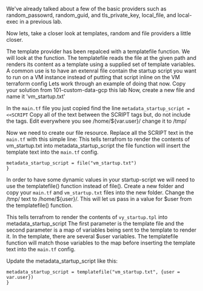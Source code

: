 We've already talked about a few of the basic providers such as random_passowrd, random_guid, and tls_private_key, local_file, and local-exec
in a previous lab.

Now lets, take a closer look at templates, random and file providers a little closer.

The template provider has been repalced with a templatefile function. We will look at the function.
The templatefile reads the file at the given path and renders its content as a template using a supplied set of template variables. 
A common use is to have an extenral file contain the startup script you want to run on a VM instance instead of putting that script inline on the VM terraform config
Lets work through an example of doing that now.
Copy your solution from 101-custom-data-gcp this lab
Now, create a new file and name it 'vm_startup.txt'

In the `main.tf` file you just copied find the line `metadata_startup_script = <<SCRIPT`
Copy all of the text between the SCRIPT tags but, do not include the tags.
Edit everywhere you see /home/${var.user}/ change it to /tmp/


Now we need to create our file resource. 
Replace all the SCRIPT text in the `main.tf` with this simple line:
This tells terrafrom to render the contents of vm_startup.txt into metadata_startup_script
the file function will insert the template text into the `main.tf` config.

```hcl
metadata_startup_script = file("vm_startup.txt")
}
```
In order to have some dynamic values in your startup-script we will need to use the templatefile() function instead of file().
Create a new folder and copy your `main.tf` and `vm_startup.txt` files into the new folder.
Change the /tmp/ text to /home/${user}/. This will let us pass in a value for $user from the templatefile() function.

This tells terrafrom to render the contents of `vy_startup.tpl` into metadata_startup_script
The first parameter is the template file and the second parameter is a map of variables being sent to the template to render it.
In the template, there are several $user variables. The templatefile function will match those variables to the map before inserting the template text into the `main.tf` config.

Update the metadata_startup_script like this:
```hcl
metadata_startup_script = templatefile("vm_startup.txt", {user = var.user})
}
```